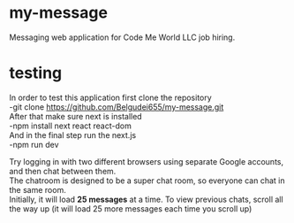 # my-message
Messaging web application for Code Me World LLC job hiring.
# testing
In order to test this application first clone the repository <br />
-git clone https://github.com/Belgudei655/my-message.git <br />
After that make sure next is installed <br />
-npm install next react react-dom <br />
And in the final step run the next.js <br />
-npm run dev <br />

Try logging in with two different browsers using separate Google accounts, and then chat between them. <br />
The chatroom is designed to be a super chat room, so everyone can chat in the same room. <br />
Initially, it will load **25 messages** at a time. To view previous chats, scroll all the way up (it will load 25 more messages each time you scroll up) <br />
